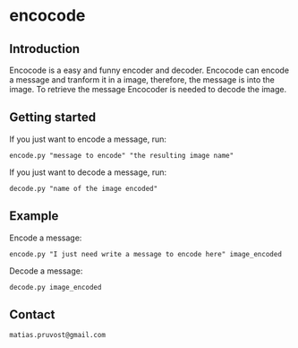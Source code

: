 encocode
========

Introduction
------------

Encocode is a easy and funny encoder and decoder. Encocode can encode a message and 
tranform it in a image, therefore, the message is into the image. To retrieve the 
message Encocoder is needed to decode the image. 

Getting started
---------------

If you just want to encode a message, run:

	encode.py "message to encode" "the resulting image name"

If you just want to decode a message, run:

	decode.py "name of the image encoded"

Example
-------

Encode a message:

	encode.py "I just need write a message to encode here" image_encoded

Decode a message:

	decode.py image_encoded

Contact
-------

	matias.pruvost@gmail.com